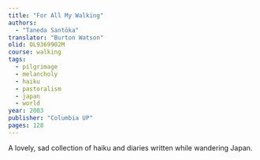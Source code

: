 ```yaml
---
title: "For All My Walking"
authors:
  - "Taneda Santōka"
translator: "Burton Watson"
olid: OL9369902M
course: walking
tags:
  - pilgrimage
  - melancholy
  - haiku
  - pastoralism
  - japan
  - world
year: 2003
publisher: "Columbia UP"
pages: 128
---
```


A lovely, sad collection of haiku and diaries written while wandering Japan.
